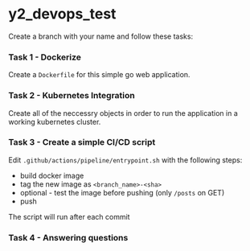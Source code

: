 # y2_devops_test

Create a branch with your name and follow these tasks:

### Task 1 - Dockerize
Create a `Dockerfile` for this simple go web application.

### Task 2 - Kubernetes Integration
Create all of the neccessry objects in order to run the application in a working kubernetes cluster.

### Task 3 - Create a simple CI/CD script
Edit `.github/actions/pipeline/entrypoint.sh` with the following steps:
* build docker image
* tag the new image as `<branch_name>-<sha>`
* optional - test the image before pushing (only `/posts` on GET)
* push

The script will run after each commit 

### Task 4 - Answering questions